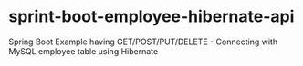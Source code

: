 # sprint-boot-employee-hibernate-api
Spring Boot Example having GET/POST/PUT/DELETE - Connecting with MySQL employee table using Hibernate
